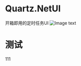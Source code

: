# Quartz.NetUI
开箱即用的定时任务UI
![Image text](https://github.com/cq-panda/Quartz.NetUI/blob/master/Quartz.NET.Web/wwwroot/images/favicon.png)
# 测试
111

